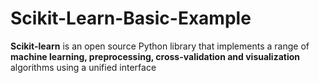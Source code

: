 # Scikit-Learn-Basic-Example

**Scikit-learn** is an open source Python library that implements a range of **machine learning, preprocessing, cross-validation and visualization** algorithms using a unified interface
